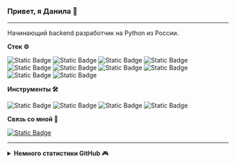 ### Привет, я Данила 👋

---

Начинающий backend разработчик на Python из России.

**Стек ⚙️**

![Static Badge](https://img.shields.io/badge/python-gray?logo=python&logoColor=white)
![Static Badge](https://img.shields.io/badge/html-gray?logo=HTML5&logoColor=white)
![Static Badge](https://img.shields.io/badge/django-gray?logo=django&logoColor=white)
![Static Badge](https://img.shields.io/badge/rest%20framework-gray?logo=django&logoColor=white)
![Static Badge](https://img.shields.io/badge/bootstrap-gray?logo=bootstrap&logoColor=white)
![Static Badge](https://img.shields.io/badge/postgresql-gray?logo=postgresql&logoColor=white)
![Static Badge](https://img.shields.io/badge/sqlite-gray?logo=sqlite&logoColor=white)
![Static Badge](https://img.shields.io/badge/nginx-gray?logo=nginx&logoColor=white)
![Static Badge](https://img.shields.io/badge/gunicorn-gray?logo=gunicorn&logoColor=white)
![Static Badge](https://img.shields.io/badge/pytest-gray?logo=pytest&logoColor=white)

**Инструменты 🛠️**

![Static Badge](https://img.shields.io/badge/visual%20studio%20code-gray?logo=visual%20studio%20code&logoColor=white)
![Static Badge](https://img.shields.io/badge/postman-gray?logo=postman&logoColor=white)
![Static Badge](https://img.shields.io/badge/docker-gray?logo=docker&logoColor=white)
![Static Badge](https://img.shields.io/badge/git-gray?logo=git&logoColor=white)

**Связь со мной 💬**

[![Static Badge](https://img.shields.io/badge/%40wiz410-grey?logo=telegram&logoColor=white&label=telegram&labelColor=grey)](https://t.me/Wiz410)

---


<details>
<summary><b>Немного статистики GitHub</b> 🎮</summary>
<br/>

![GitHub stats](https://github-readme-stats.vercel.app/api?username=Wiz410&&rank_icon=github&bg_color=808080&hide_border=true&title_color=ffffff&text_color=ffffff&locale=ru)
![Top Langs](https://github-readme-stats.vercel.app/api/top-langs/?username=Wiz410&layout=compact&&langs_count=8&bg_color=808080&hide_border=true&title_color=ffffff&text_color=ffffff&locale=ru&card_width=380)
</details>
